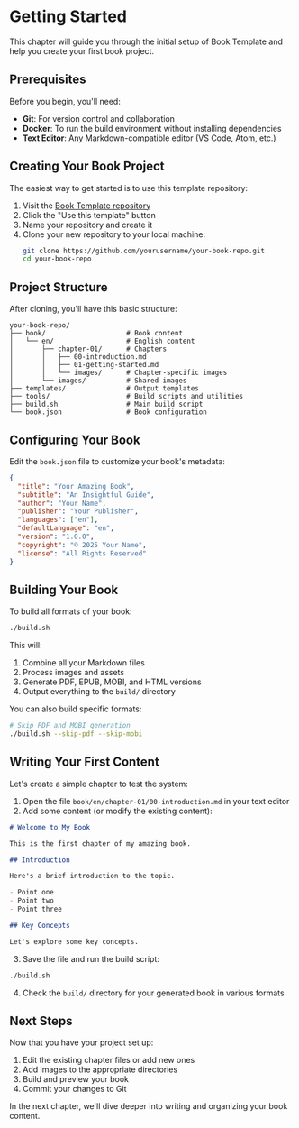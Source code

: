 # Getting Started

This chapter will guide you through the initial setup of Book Template and help you create your first book project.

## Prerequisites

Before you begin, you'll need:

- **Git**: For version control and collaboration
- **Docker**: To run the build environment without installing dependencies
- **Text Editor**: Any Markdown-compatible editor (VS Code, Atom, etc.)

## Creating Your Book Project

The easiest way to get started is to use this template repository:

1. Visit the [Book Template repository](https://github.com/iksnae/book-template)
2. Click the "Use this template" button
3. Name your repository and create it
4. Clone your new repository to your local machine:
   ```bash
   git clone https://github.com/yourusername/your-book-repo.git
   cd your-book-repo
   ```

## Project Structure

After cloning, you'll have this basic structure:

```
your-book-repo/
├── book/                    # Book content
│   └── en/                  # English content
│       ├── chapter-01/      # Chapters
│       │   ├── 00-introduction.md
│       │   ├── 01-getting-started.md
│       │   └── images/      # Chapter-specific images
│       └── images/          # Shared images
├── templates/               # Output templates
├── tools/                   # Build scripts and utilities
├── build.sh                 # Main build script
└── book.json                # Book configuration
```

## Configuring Your Book

Edit the `book.json` file to customize your book's metadata:

```json
{
  "title": "Your Amazing Book",
  "subtitle": "An Insightful Guide",
  "author": "Your Name",
  "publisher": "Your Publisher",
  "languages": ["en"],
  "defaultLanguage": "en",
  "version": "1.0.0",
  "copyright": "© 2025 Your Name",
  "license": "All Rights Reserved"
}
```

## Building Your Book

To build all formats of your book:

```bash
./build.sh
```

This will:
1. Combine all your Markdown files
2. Process images and assets
3. Generate PDF, EPUB, MOBI, and HTML versions
4. Output everything to the `build/` directory

You can also build specific formats:

```bash
# Skip PDF and MOBI generation
./build.sh --skip-pdf --skip-mobi
```

## Writing Your First Content

Let's create a simple chapter to test the system:

1. Open the file `book/en/chapter-01/00-introduction.md` in your text editor
2. Add some content (or modify the existing content):

```markdown
# Welcome to My Book

This is the first chapter of my amazing book.

## Introduction

Here's a brief introduction to the topic.

- Point one
- Point two
- Point three

## Key Concepts

Let's explore some key concepts.
```

3. Save the file and run the build script:

```bash
./build.sh
```

4. Check the `build/` directory for your generated book in various formats

## Next Steps

Now that you have your project set up:

1. Edit the existing chapter files or add new ones
2. Add images to the appropriate directories
3. Build and preview your book
4. Commit your changes to Git

In the next chapter, we'll dive deeper into writing and organizing your book content.